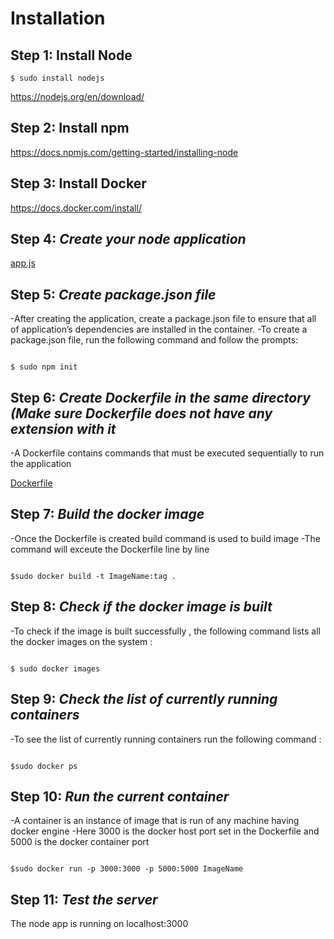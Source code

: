 # Installation


## Step 1: Install Node

```
$ sudo install nodejs
```


https://nodejs.org/en/download/



## Step 2: Install npm

https://docs.npmjs.com/getting-started/installing-node


## Step 3: Install Docker

https://docs.docker.com/install/



## Step 4: *Create your node application*
[app.js](https://github.com/alishaagupta/HelloWorld/blob/master/app.js)




## Step 5: *Create package.json file*
-After creating the application, create a package.json file to ensure that all of application’s dependencies are installed in the container.
-To create a package.json file, run the following command and follow the prompts: 
```

$ sudo npm init
```




## Step 6: *Create Dockerfile in the same directory (Make sure Dockerfile does not have any extension with it*
-A Dockerfile contains commands that must be executed sequentially to run the application

[Dockerfile](https://github.com/alishaagupta/HelloWorld/blob/master/Dockerfile)


## Step 7: *Build the docker image*
-Once the Dockerfile is created build command is used to build image 
-The command will exceute the Dockerfile line by line
```

$sudo docker build -t ImageName:tag .
```


## Step 8: *Check if the docker image is built*
-To check if the image is built successfully , the following command lists all the docker images on the system :
```

$ sudo docker images
```


## Step 9: *Check the list of currently running containers*
-To see the list of currently running containers run the following command :
```

$sudo docker ps
```



## Step 10: *Run the current container*
-A container is an instance of image that is run of any machine having docker engine 
-Here 3000 is the docker host port set in the Dockerfile and 5000 is the docker container port
```

$sudo docker run -p 3000:3000 -p 5000:5000 ImageName
```


## Step 11: *Test the server*
The node app is running on localhost:3000






